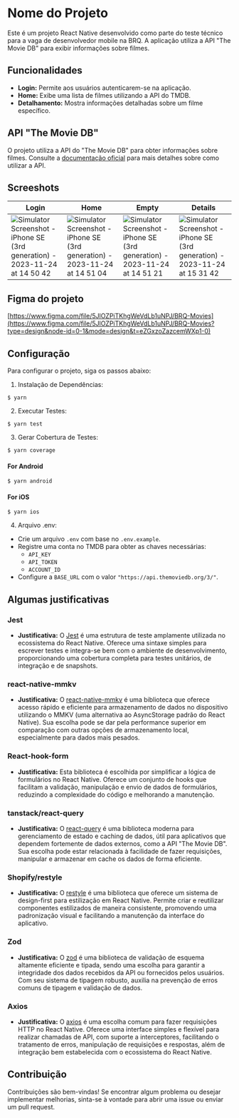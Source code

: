 # Nome do Projeto

Este é um projeto React Native desenvolvido como parte do teste técnico para a vaga de desenvolvedor mobile na BRQ. A aplicação utiliza a API "The Movie DB" para exibir informações sobre filmes.

## Funcionalidades

- **Login:** Permite aos usuários autenticarem-se na aplicação.
- **Home:** Exibe uma lista de filmes utilizando a API do TMDB.
- **Detalhamento:** Mostra informações detalhadas sobre um filme específico.


## API "The Movie DB"

O projeto utiliza a API do "The Movie DB" para obter informações sobre filmes. Consulte a [documentação oficial](https://developer.themoviedb.org/docs) para mais detalhes sobre como utilizar a API.

## Screeshots

| Login | Home | Empty | Details |
| --- | --- | --- | --- |
| ![Simulator Screenshot - iPhone SE (3rd generation) - 2023-11-24 at 14 50 42](https://github.com/YuryRegis/brqmovies/assets/29512626/98560f45-fb61-46aa-a213-c8505c74fe26) | ![Simulator Screenshot - iPhone SE (3rd generation) - 2023-11-24 at 14 51 04](https://github.com/YuryRegis/brqmovies/assets/29512626/3eb393fe-852d-46b4-9133-b1de08c4834f) | ![Simulator Screenshot - iPhone SE (3rd generation) - 2023-11-24 at 14 51 21](https://github.com/YuryRegis/brqmovies/assets/29512626/45db784d-507f-4408-b467-9f2f04915549) | ![Simulator Screenshot - iPhone SE (3rd generation) - 2023-11-24 at 15 31 42](https://github.com/YuryRegis/brqmovies/assets/29512626/c8f91027-9218-43bc-aef9-bdc160eb3cb0) |


## Figma do projeto

[https://www.figma.com/file/5JlOZPiTKhgWeVdLb1uNPJ/BRQ-Movies](https://www.figma.com/file/5JlOZPiTKhgWeVdLb1uNPJ/BRQ-Movies?type=design&node-id=0-1&mode=design&t=eZGxzoZazcemWXp1-0)

## Configuração

Para configurar o projeto, siga os passos abaixo:

1. Instalação de Dependências:
```
$ yarn
```

2. Executar Testes:
```
$ yarn test
```

3. Gerar Cobertura de Testes:
```
$ yarn coverage
```

#### For Android

```
$ yarn android
```

#### For iOS
```
$ yarn ios
```

4. Arquivo .env:
- Crie um arquivo `.env` com base no `.env.example`.
- Registre uma conta no TMDB para obter as chaves necessárias:
  - `API_KEY`
  - `API_TOKEN`
  - `ACCOUNT_ID`
- Configure a `BASE_URL` com o valor `"https://api.themoviedb.org/3/"`.

## Algumas justificativas

### Jest
- **Justificativa:** O [Jest](https://jestjs.io/pt-BR/docs/getting-started) é uma estrutura de teste amplamente utilizada no ecossistema do React Native. Oferece uma sintaxe simples para escrever testes e integra-se bem com o ambiente de desenvolvimento, proporcionando uma cobertura completa para testes unitários, de integração e de snapshots.

### react-native-mmkv
- **Justificativa:** O [react-native-mmkv](https://www.npmjs.com/package/react-native-mmkv-storage?activeTab=readme) é uma biblioteca que oferece acesso rápido e eficiente para armazenamento de dados no dispositivo utilizando o MMKV (uma alternativa ao AsyncStorage padrão do React Native). Sua escolha pode se dar pela performance superior em comparação com outras opções de armazenamento local, especialmente para dados mais pesados.

### React-hook-form
- **Justificativa:** Esta biblioteca é escolhida por simplificar a lógica de formulários no React Native. Oferece um conjunto de hooks que facilitam a validação, manipulação e envio de dados de formulários, reduzindo a complexidade do código e melhorando a manutenção.

### tanstack/react-query
- **Justificativa:** O [react-query](https://tanstack.com/query/v4/docs/react/overview) é uma biblioteca moderna para gerenciamento de estado e caching de dados, útil para aplicativos que dependem fortemente de dados externos, como a API "The Movie DB". Sua escolha pode estar relacionada à facilidade de fazer requisições, manipular e armazenar em cache os dados de forma eficiente.

### Shopify/restyle
- **Justificativa:** O [restyle](https://shopify.github.io/restyle/) é uma biblioteca que oferece um sistema de design-first para estilização em React Native. Permite criar e reutilizar componentes estilizados de maneira consistente, promovendo uma padronização visual e facilitando a manutenção da interface do aplicativo.

### Zod
- **Justificativa:**  O [zod](https://zod.dev/) é uma biblioteca de validação de esquema altamente eficiente e tipada, sendo uma escolha para garantir a integridade dos dados recebidos da API ou fornecidos pelos usuários. Com seu sistema de tipagem robusto, auxilia na prevenção de erros comuns de tipagem e validação de dados.

### Axios
- **Justificativa:** O [axios](https://axios-http.com/docs/intro) é uma escolha comum para fazer requisições HTTP no React Native. Oferece uma interface simples e flexível para realizar chamadas de API, com suporte a interceptores, facilitando o tratamento de erros, manipulação de requisições e respostas, além de integração bem estabelecida com o ecossistema do React Native.

## Contribuição

Contribuições são bem-vindas! Se encontrar algum problema ou desejar implementar melhorias, sinta-se à vontade para abrir uma issue ou enviar um pull request.
